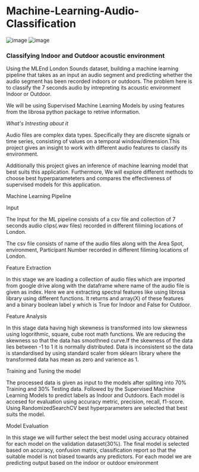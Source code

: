 # Machine-Learning-Audio-Classification
![image](https://user-images.githubusercontent.com/98383338/213648125-a0fcc678-06bc-4e18-b1ea-d8ec01b22e92.png) ![image](https://user-images.githubusercontent.com/98383338/213648223-88ce3cd7-be18-43e7-ab62-e97f3dc81504.png)

### Classifying Indoor and Outdoor acoustic environment

Using the MLEnd London Sounds dataset, building a machine learning pipeline that takes as an input an audio segment and predicting whether the audio segment has been recorded indoors or outdoors. The problem here is to classify the 7 seconds audio by intrepreting its acoustic environment Indoor or Outdoor.

We will be using Supervised Machine Learning Models by using features from the librosa python package to retrive information.

*What's Intresting about it*

Audio files are complex data types. Specifically they are discrete signals or time series, consisting of values on a temporal window/dimension.This project gives an insight to work with different audio features to classify its environment.

Additionally this project gives an inference of machine learning model that best suits this application. Furthermore, We will explore different methods to choose best hyperparameteters and compares the effectiveness of supervised models for this application.

Machine Learning Pipeline

Input

The Input for the ML pipeline consists of a csv file and collection of 7 seconds audio clips(.wav files) recorded in different filiming locations of London.

The csv file consists of name of the audio files along with the Area Spot, environment, Participant Number recorded in different filiming locations of London.

Feature Extraction

In this stage we are loading a collection of audio files which are imported from google drive along with the dataframe where name of the audio file is given as index. Here we are extracting spectral features like    using librosa library using different functions. It returns and array(X) of these features and a binary boolean label y which is True for Indoor and False for Outdoor.

Feature Analysis

In this stage data having high skewness is transformed into low skewness using logorithmic, square, cube root math functions. We are reducing the skewness so that the data has smoothned curve.If the skewness of the data lies between -1 to 1 it is normally distributed. Data is inconsistent so the data is standardised by using standard scaler from sklearn library where the transformed data has mean as zero and varience as 1.

Training and Tuning the model

The processed data is given as input to the models after spliting into 70% Training and 30% Testing data. Followed by the Supervised Machine Learning Models to predict labels as Indoor and Outdoors. Each model is accesed for evaluation using accuracy metric, precision, recall, f1-score. Using RandomizedSearchCV best hyperparameters are selected that best suits the model.

Model Evaluation

In this stage we will further select the best model using accuracy obtained for each model on the validation dataset(30%). The final model is selected based on accuracy, confusion matrix, classification report so that the suitable model is not biased towards any predictors. For each model we are predicting output based on the indoor or outdoor environment
